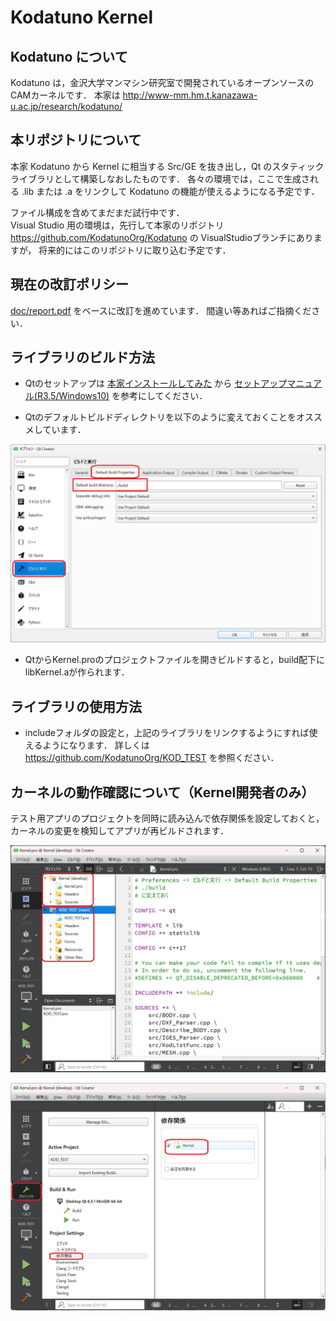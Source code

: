 # Kodatuno Kernel

## Kodatuno について
Kodatuno は，金沢大学マンマシン研究室で開発されているオープンソースのCAMカーネルです．
本家は <http://www-mm.hm.t.kanazawa-u.ac.jp/research/kodatuno/>

## 本リポジトリについて
本家 Kodatuno から Kernel に相当する Src/GE を抜き出し，Qt のスタティックライブラリとして構築しなおしたものです．
各々の環境では，ここで生成される .lib または .a をリンクして Kodatuno の機能が使えるようになる予定です．

ファイル構成を含めてまだまだ試行中です．  
Visual Studio 用の環境は，先行して本家のリポジトリ <https://github.com/KodatunoOrg/Kodatuno> の VisualStudioブランチにありますが，
将来的にはこのリポジトリに取り込む予定です．

## 現在の改訂ポリシー
[doc/report.pdf](doc/report.pdf) をベースに改訂を進めています．
間違い等あればご指摘ください．

## ライブラリのビルド方法

* Qtのセットアップは [本家インストールしてみた](http://www-mm.hm.t.kanazawa-u.ac.jp/research/kodatuno/inst/) から
 [セットアップマニュアル(R3.5/Windows10)](http://www-mm.hm.t.kanazawa-u.ac.jp/research/kodatuno/inst/20220617-01/SetUpGuide_R3.5_win10.pdf) を参考にしてください．

* Qtのデフォルトビルドディレクトリを以下のように変えておくことをオススメしています．

![](doc/img/QtSetup.png)

* QtからKernel.proのプロジェクトファイルを開きビルドすると，build配下にlibKernel.aが作られます．

## ライブラリの使用方法

* includeフォルダの設定と，上記のライブラリをリンクするようにすれば使えるようになります．
詳しくは <https://github.com/KodatunoOrg/KOD_TEST> を参照ください．

## カーネルの動作確認について（Kernel開発者のみ）
テスト用アプリのプロジェクトを同時に読み込んで依存関係を設定しておくと，
カーネルの変更を検知してアプリが再ビルドされます．

![](doc/img/KernelTest01.png)

![](doc/img/KernelTest02.png)
